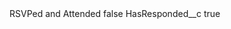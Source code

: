 <?xml version="1.0" encoding="UTF-8"?>
<CustomMetadata xmlns="http://soap.sforce.com/2006/04/metadata" xmlns:xsi="http://www.w3.org/2001/XMLSchema-instance" xmlns:xsd="http://www.w3.org/2001/XMLSchema">
    <label>RSVPed and Attended</label>
    <protected>false</protected>
    <values>
        <field>HasResponded__c</field>
        <value xsi:type="xsd:boolean">true</value>
    </values>
</CustomMetadata>
